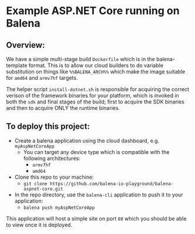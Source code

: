# Example ASP.NET Core running on Balena

## Overview:

We have a simple multi-stage build `Dockerfile` which is in the balena-template format. This is to allow our cloud builders to do variable substitution on things like `%%BALENA_ARCH%%` which make the image suitable for `amd64` and `armv7hf` targets.

The helper script `install-dotnet.sh` is responsible for acquiring the correct verison of the framework binaries for your platform, which is invoked in both the `sdk` and final stages of the build; first to acquire the SDK binaries and then to acquire ONLY the runtime binaries.

## To deploy this project:

+ Create a balena application using the cloud dashboard, e.g. `myAspNetCoreApp`
  + You can target any device type which is compatible with the following architectures:
    + `armv7hf`
    + `amd64`
+ Clone this repo to your machine:
  + `git clone https://github.com/balena-io-playground/balena-aspnet-core.git`
+ In the repo directory, use the `balena-cli` application to push it to your application:
  + `balena push myAspNetCoreApp`


This application will host a simple site on port `80` which you should be able to view once it is deployed.